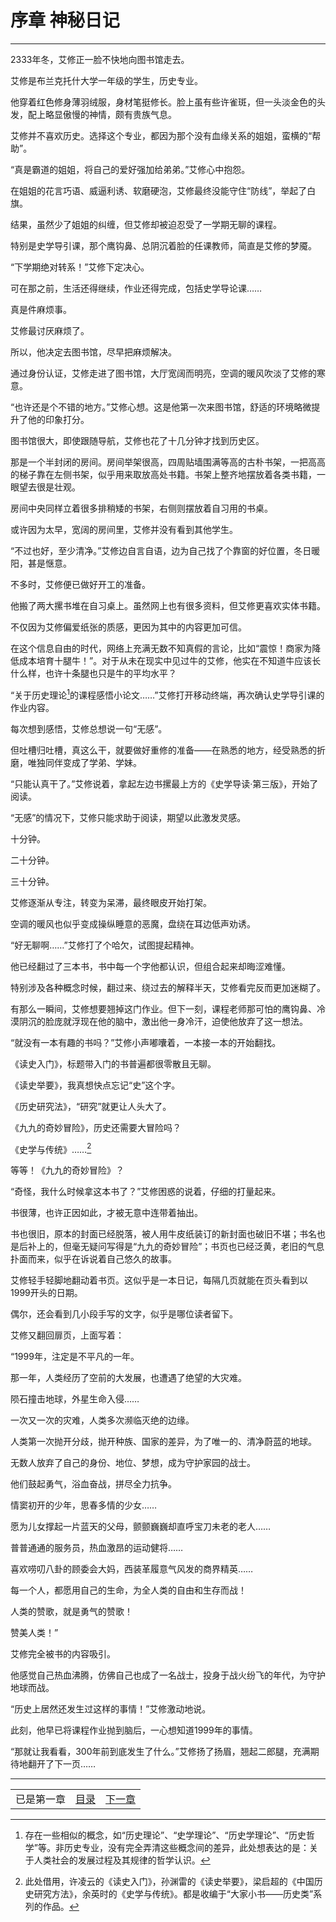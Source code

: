 # 序章 神秘日记
**************************************************

2333年冬，艾修正一脸不快地向图书馆走去。

艾修是布兰克托什大学一年级的学生，历史专业。

他穿着红色修身薄羽绒服，身材笔挺修长。脸上虽有些许雀斑，但一头淡金色的头发，配上略显傲慢的神情，颇有贵族气息。

艾修并不喜欢历史。选择这个专业，都因为那个没有血缘关系的姐姐，蛮横的“帮助”。

“真是霸道的姐姐，将自己的爱好强加给弟弟。”艾修心中抱怨。

在姐姐的花言巧语、威逼利诱、软磨硬泡，艾修最终没能守住“防线”，举起了白旗。

结果，虽然少了姐姐的纠缠，但艾修却被迫忍受了一学期无聊的课程。

特别是史学导引课，那个鹰钩鼻、总阴沉着脸的任课教师，简直是艾修的梦魇。

“下学期绝对转系！”艾修下定决心。

可在那之前，生活还得继续，作业还得完成，包括史学导论课……

真是件麻烦事。

艾修最讨厌麻烦了。

所以，他决定去图书馆，尽早把麻烦解决。

通过身份认证，艾修走进了图书馆，大厅宽阔而明亮，空调的暖风吹淡了艾修的寒意。

“也许还是个不错的地方。”艾修心想。这是他第一次来图书馆，舒适的环境略微提升了他的印象打分。

图书馆很大，即使跟随导航，艾修也花了十几分钟才找到历史区。

那是一个半封闭的房间。房间举架很高，四周贴墙围满等高的古朴书架，一把高高的梯子靠在左侧书架，似乎用来取放高处书籍。书架上整齐地摆放着各类书籍，一眼望去很是壮观。

房间中央同样立着很多排稍矮的书架，右侧则摆放着自习用的书桌。

或许因为太早，宽阔的房间里，艾修并没有看到其他学生。

“不过也好，至少清净。”艾修边自言自语，边为自己找了个靠窗的好位置，冬日暖阳，甚是惬意。

不多时，艾修便已做好开工的准备。

他搬了两大摞书堆在自习桌上。虽然网上也有很多资料，但艾修更喜欢实体书籍。

不仅因为艾修偏爱纸张的质感，更因为其中的内容更加可信。

在这个信息自由的时代，网络上充满无数不知真假的言论，比如“震惊！商家为降低成本培育十腿牛！”。对于从未在现实中见过牛的艾修，他实在不知道牛应该长什么样，也许十条腿也只是牛的平均水平？

“关于历史理论[^theory]的课程感悟小论文……”艾修打开移动终端，再次确认史学导引课的作业内容。

每次想到感悟，艾修总想说一句“无感”。

但吐槽归吐槽，真这么干，就要做好重修的准备——在熟悉的地方，经受熟悉的折磨，唯独同伴变成了学弟、学妹。

“只能认真干了。”艾修说着，拿起左边书摞最上方的《史学导读·第三版》，开始了阅读。

“无感”的情况下，艾修只能求助于阅读，期望以此激发灵感。

十分钟。

二十分钟。

三十分钟。

艾修逐渐从专注，转变为呆滞，最终眼皮开始打架。

空调的暖风也似乎变成操纵睡意的恶魔，盘绕在耳边低声劝诱。

“好无聊啊……”艾修打了个哈欠，试图提起精神。

他已经翻过了三本书，书中每一个字他都认识，但组合起来却晦涩难懂。

特别涉及各种概念时候，翻过来、绕过去的解释半天，艾修看完反而更加迷糊了。

有那么一瞬间，艾修想要翘掉这门作业。但下一刻，课程老师那可怕的鹰钩鼻、冷漠阴沉的脸庞就浮现在他的脑中，激出他一身冷汗，迫使他放弃了这一想法。

“就没有一本有趣的书吗？”艾修小声嘟囔着，一本接一本的开始翻找。

《读史入门》，标题带入门的书普遍都很零散且无聊。

《读史举要》，我真想快点忘记“史”这个字。

《历史研究法》，“研究”就更让人头大了。

《九九的奇妙冒险》，历史还需要大冒险吗？

《史学与传统》……[^book]

等等！《九九的奇妙冒险》？

“奇怪，我什么时候拿这本书了？”艾修困惑的说着，仔细的打量起来。

书很薄，也许正因如此，才被无意中连带着抽出。

书也很旧，原本的封面已经脱落，被人用牛皮纸装订的新封面也破旧不堪；书名也是后补上的，但毫无疑问写得是“九九的奇妙冒险”；书页也已经泛黄，老旧的气息扑面而来，似乎在诉说着自己悠久的故事。

艾修轻手轻脚地翻动着书页。这似乎是一本日记，每隔几页就能在页头看到以1999开头的日期。

偶尔，还会看到几小段手写的文字，似乎是哪位读者留下。

艾修又翻回扉页，上面写着：

“1999年，注定是不平凡的一年。

那一年，人类经历了空前的大发展，也遭遇了绝望的大灾难。

陨石撞击地球，外星生命入侵……

一次又一次的灾难，人类多次濒临灭绝的边缘。

人类第一次抛开分歧，抛开种族、国家的差异，为了唯一的、清净蔚蓝的地球。

无数人放弃了自己的身份、地位、梦想，成为守护家园的战士。

他们鼓起勇气，浴血奋战，拼尽全力抗争。

情窦初开的少年，思春多情的少女……

愿为儿女撑起一片蓝天的父母，颤颤巍巍却直呼宝刀未老的老人……

普普通通的服务员，热血激昂的运动健将……

喜欢唠叨八卦的顾委会大妈，西装革履意气风发的商界精英……

每一个人，都愿用自己的生命，为全人类的自由和生存而战！

人类的赞歌，就是勇气的赞歌！

赞美人类！”

艾修完全被书的内容吸引。

他感觉自己热血沸腾，仿佛自己也成了一名战士，投身于战火纷飞的年代，为守护地球而战。

“历史上居然还发生过这样的事情！”艾修激动地说。

此刻，他早已将课程作业抛到脑后，一心想知道1999年的事情。

“那就让我看看，300年前到底发生了什么。”艾修扬了扬眉，翘起二郎腿，充满期待地翻开了下一页……

[^theory]:存在一些相似的概念，如“历史理论”、“史学理论”、“历史学理论”、“历史哲学”等。非历史专业，没有完全弄清这些概念间的差异，此处想表达的是：关于人类社会的发展过程及其规律的哲学认识。
[^book]:此处借用，许凌云的《读史入门》，孙渊雷的《读史举要》，梁启超的《中国历史研究方法》，余英时的《史学与传统》。都是收编于“大家小书——历史类”系列的作品。

**************************************************
| | | |
|-|-|-|
|已是第一章|[目录](../index)|[下一章](001)|
